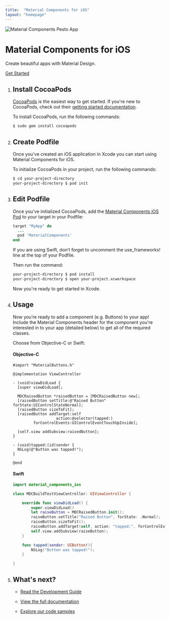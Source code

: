 ```yaml
---
title:  "Material Components for iOS"
layout: "homepage"
---
```


![Material Components Pesto App](/images/hero_exampleapp.png)
<!--{: #heroimg }-->

# Material Components for&nbsp;iOS
<!--{: .title }-->

Create beautiful apps with&nbsp;Material&nbsp;Design.
<!--{: .subhead }-->

[Get Started](#quickstart)
<!--{: .button-getstarted }-->

<a name="quickstart"></a>
<!--{: .jumplink }-->

1.  ## Install CocoaPods

    [CocoaPods](https://cocoapods.org/) is the easiest way to get started.
    If you're new to CocoaPods, check out their
    [getting started documentation](https://guides.cocoapods.org/using/getting-started.html).

    To install CocoaPods, run the following commands:

    ~~~ bash
    $ sudo gem install cocoapods
    ~~~


2.  ## Create Podfile

    Once you've created an iOS application in Xcode you can start using
    Material Components for iOS.

    To initialize CocoaPods in your project, run the following commands:

    ~~~ bash
    $ cd your-project-directory
    your-project-directory $ pod init
    ~~~

3.  ## Edit Podfile

    Once you've initialized CocoaPods, add the
    [Material Components iOS Pod](https://cocoapods.org/pods/MaterialComponentsIOS)
    to your target in your Podfile:


    ~~~ ruby
    target "MyApp" do
      ...
      pod 'MaterialComponents'
    end
    ~~~

    If you are using Swift, don’t forget to uncomment the use_frameworks! line
    at the top of your Podfile.

    Then run the command:

    ~~~ bash
    your-project-directory $ pod install
    your-project-directory $ open your-project.xcworkspace
    ~~~

    Now you're ready to get started in Xcode.

4.  ## Usage

    Now you’re ready to add a component (e.g. Buttons) to your app!
    Include the Material Components header for the component you're interested
    in to your app (detailed below) to get all of the required classes.

    Choose from Objective-C or Swift:

    <!--<div class="material-code-render" markdown="1">-->
    #### Objective-C

    ~~~ objc
    #import "MaterialButtons.h"

    @implementation ViewController

    - (void)viewDidLoad {
      [super viewDidLoad];

      MDCRaisedButton *raisedButton = [MDCRaisedButton new];
      [raisedButton setTitle:@"Raised Button" forState:UIControlStateNormal];
      [raisedButton sizeToFit];
      [raisedButton addTarget:self
                       action:@selector(tapped:)
             forControlEvents:UIControlEventTouchUpInside];

      [self.view addSubview:raisedButton];
    }

    - (void)tapped:(id)sender {
      NSLog(@"Button was tapped!");
    }

    @end
    ~~~

    #### Swift

    ~~~swift
    import material_components_ios

    class MDCBuildTestViewController: UIViewController {

        override func viewDidLoad() {
            super.viewDidLoad()
            let raiseButton = MDCRaisedButton.init();
            raiseButton.setTitle("Raised Button", forState: .Normal);
            raiseButton.sizeToFit();
            raiseButton.addTarget(self, action: "tapped:", forControlEvents: .TouchUpInside);
            self.view.addSubview(raiseButton);
        }

        func tapped(sender: UIButton!){
            NSLog("Button was tapped!");
        }

    }
    ~~~
    <!--</div>-->

5.  ## What's next?

    - [Read the Development Guide](http://www.google.com)
      <!--{: .icon-guide }-->

    - [View the full documentation](http://www.google.com)
      <!--{: .icon-components }-->

    - [Explore our code samples](http://www.google.com)
      <!--{: .icon-sample }-->
    <!--{: .icon-list }-->
<!--{: .step-sequence }-->



